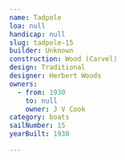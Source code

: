 ```yaml
---
name: Tadpole
loa: null
handicap: null
slug: tadpole-15
builder: Unknown
construction: Wood (Carvel)
design: Traditional
designer: Herbert Woods
owners:
  - from: 1930
    to: null
    owner: J V Cook
category: boats
sailNumber: 15
yearBuilt: 1930

---
```

